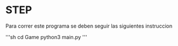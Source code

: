 # STEP

Para correr este programa se deben seguir las siguientes instruccion

'''sh
cd Game
python3 main.py
'''